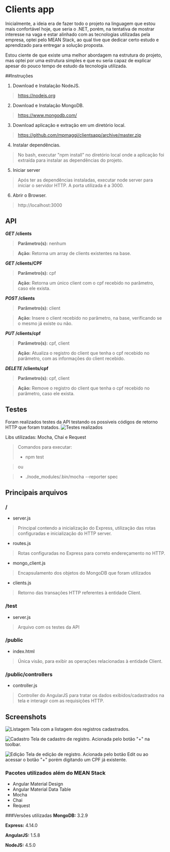 # Clients app
Inicialmente, a ideia era de fazer todo o projeto na linguagem que estou mais confortável hoje, que seria o .NET, porém, na tentativa de mostrar interesse na vaga e estar alinhado com as tecnologias utilizadas pela empresa, optei pelo MEAN Stack, ao qual tive que dedicar certo estudo e aprendizado para entregar a solução proposta.

Estou ciente de que existe uma melhor abordagem na estrutura do projeto, mas optei por uma estrutura simples e que eu seria capaz de explicar apesar do pouco tempo de estudo da tecnologia utilizada.


##Instruções
1.	Download e Instalação NodeJS.

> https://nodejs.org 

2.	Download e Instalação MongoDB.

> https://www.mongodb.com/

3.	Download aplicação e extração em um diretório local.

>https://github.com/mpmaggi/clientsapp/archive/master.zip

4.	Instalar dependências.

>No bash, executar "npm install" no diretório local onde a aplicação foi extraída para instalar as dependências do projeto.

5.	Iniciar server

>Após ter as dependências instaladas, executar node server para iniciar o servidor HTTP. A porta utilizada é a 3000.

6.	Abrir o Browser.

>http://localhost:3000


## API
***GET* /clients**
>**Parâmetro(s):** nenhum

>**Ação:** Retorna um array de clients existentes na base.


***GET* /clients/CPF**
>**Parâmetro(s):** cpf

>**Ação:** Retorna um único client com o cpf recebido no parâmetro, caso ele exista.


***POST* /clients**
>**Parâmetro(s):** client

>**Ação:** Insere o client recebido no parâmetro, na base, verificando se o mesmo já existe ou não.


***PUT* /clients/cpf**
>**Parâmetro(s):** cpf, client

>**Ação:** Atualiza o registro do client que tenha o cpf recebido no parâmetro, com as informações do client recebido.


***DELETE* /clients/cpf**
>**Parâmetro(s):** cpf, client

>**Ação:** Remove o registro do client que tenha o cpf recebido no parâmetro, caso ele exista.

## Testes
Foram realizados testes da API testando os possíveis códigos de retorno HTTP que foram tratados.
![Testes realizados](/screenshots/test.png?raw=true "Testes realizados")

Libs utilizadas: Mocha, Chai e Request
> Comandos para executar:
> * npm test

> ou

> * ./node_modules/.bin/mocha --reporter spec

## Principais arquivos
### /

* server.js
> Principal contendo a inicialização do Express, utilização das rotas configuradas e inicialização do HTTP server.

* routes.js
> Rotas configuradas no Express para correto endereçamento no HTTP.

* mongo_client.js
> Encapsulamento dos objetos do MongoDB que foram utilizados

* clients.js
> Retorno das transações HTTP referentes à entidade Client.

### /test
* server.js
> Arquivo com os testes da API

### /public

* index.html
> Única visão, para exibir as operações relacionadas à entidade Client.

### /public/controllers

* controller.js
> Controller do AngularJS para tratar os dados exibidos/cadastrados na tela e interagir com as requisições HTTP.



## Screenshots
![Listagem](/screenshots/img1.png?raw=true "Listagem")
Tela com a listagem dos registros cadastrados.



![Cadastro](/screenshots/img3.png?raw=true "Cadastro")
Tela de cadastro de registro. Acionada pelo botão "+" na toolbar.



![Edição](/screenshots/img2.png?raw=true "Edição")
Tela de edição de registro. Acionada pelo botão Edit ou ao acessar o botão "+" porém digitando um CPF já existente.

### Pacotes utilizados além do MEAN Stack
* Angular Material Design
* Angular Material Data Table
* Mocha
* Chai
* Request

###Versões utilizadas
**MongoDB:** 3.2.9

**Express:** 4.14.0

**AngularJS:** 1.5.8

**NodeJS:** 4.5.0
